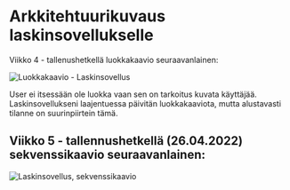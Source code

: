 # Arkkitehtuurikuvaus laskinsovellukselle

Viikko 4 - tallenushetkellä luokkakaavio seuraavanlainen:

![Luokkakaavio - Laskinsovellus](https://user-images.githubusercontent.com/62020899/163041856-3ea76e23-96dd-4a4b-aa23-eb6f60375afd.JPG)

User ei itsessään ole luokka vaan sen on tarkoitus kuvata käyttäjää. Laskinsovellukseni laajentuessa päivitän luokkakaaviota, mutta alustavasti tilanne on suurinpiirtein tämä.

## Viikko 5 - tallennushetkellä (26.04.2022) sekvenssikaavio seuraavanlainen:

![Laskinsovellus, sekvenssikaavio](https://user-images.githubusercontent.com/62020899/165349528-cbd2bb32-1ee9-4a19-81db-2fba4feafdbc.JPG)
